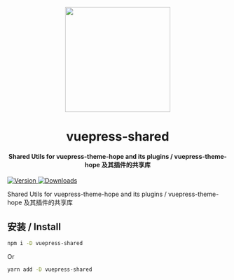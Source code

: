 <!-- markdownlint-disable -->
<p align="center">
  <img width="240" src="https://vuepress-theme.mrhope.site/logo.svg" style="text-align: center;">
</p>
<h1 align="center">vuepress-shared</h1>
<h4 align="center">Shared Utils for vuepress-theme-hope and its plugins / vuepress-theme-hope 及其插件的共享库</h4>

[![Version](https://img.shields.io/npm/v/vuepress-shared.svg?style=flat-square&logo=npm) ![Downloads](https://img.shields.io/npm/dm/vuepress-shared.svg?style=flat-square&logo=npm)](https://www.npmjs.com/package/vuepress-shared)

<!-- markdownlint-restore -->

Shared Utils for vuepress-theme-hope and its plugins / vuepress-theme-hope 及其插件的共享库

## 安装 / Install

```bash
npm i -D vuepress-shared
```

Or

```bash
yarn add -D vuepress-shared
```
